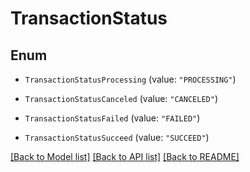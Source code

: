 # TransactionStatus

## Enum


* `TransactionStatusProcessing` (value: `"PROCESSING"`)

* `TransactionStatusCanceled` (value: `"CANCELED"`)

* `TransactionStatusFailed` (value: `"FAILED"`)

* `TransactionStatusSucceed` (value: `"SUCCEED"`)


[[Back to Model list]](../README.md#documentation-for-models) [[Back to API list]](../README.md#documentation-for-api-endpoints) [[Back to README]](../README.md)


